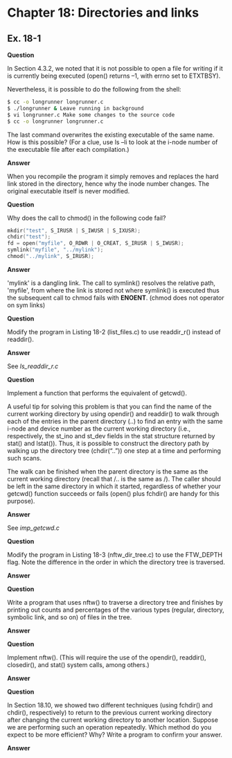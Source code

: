 # Chapter 18: Directories and links
## Ex. 18-1

**Question**

In Section 4.3.2, we noted that it is not possible to open a file for writing if it is
currently being executed (open() returns –1, with errno set to ETXTBSY).

Nevertheless, it is possible to do the following from the shell:

```bash
$ cc -o longrunner longrunner.c
$ ./longrunner & Leave running in background
$ vi longrunner.c Make some changes to the source code
$ cc -o longrunner longrunner.c
```

The last command overwrites the existing executable of the same name. How is this
possible? (For a clue, use ls –li to look at the i-node number of the executable file
after each compilation.)

**Answer**

When you recompile the program it simply removes and replaces the hard
link stored in the directory, hence why the inode number changes.
The original executable itself is never modified.

**Question**

Why does the call to chmod() in the following code fail?

```c
mkdir("test", S_IRUSR | S_IWUSR | S_IXUSR);
chdir("test");
fd = open("myfile", O_RDWR | O_CREAT, S_IRUSR | S_IWUSR);
symlink("myfile", "../mylink");
chmod("../mylink", S_IRUSR);
```

**Answer**

'mylink' is a dangling link. The call to symlink() resolves the
relative path, 'myfile', from where the link is stored not where
symlink() is executed thus the subsequent call to chmod fails with
**ENOENT**. (chmod does not operator on sym links)

**Question**

Modify the program in Listing 18-2 (list_files.c) to use readdir_r()
instead of readdir().

**Answer**

See *ls_readdir_r.c*

**Question**

Implement a function that performs the equivalent of getcwd().

A useful tip for solving this problem is that you can find the name of the
current working directory by using opendir() and readdir() to walk through
each of the entries in the parent directory (..) to find an entry with the
same i-node and device number as the current working directory (i.e.,
respectively, the st_ino and st_dev fields in the stat structure returned
by stat() and lstat()). Thus, it is possible to construct the directory
path by walking up the directory tree (chdir(“..”)) one step at a time and
performing such scans.

The walk can be finished when the parent directory is the same as the current
working directory (recall that /.. is the same as /). The caller should be
left in the same directory in which it started, regardless of whether your
getcwd() function succeeds or fails (open() plus fchdir() are handy for this
purpose).

**Answer**

See *imp_getcwd.c*

**Question**

Modify the program in Listing 18-3 (nftw_dir_tree.c) to use the FTW_DEPTH flag. Note
the difference in the order in which the directory tree is traversed.

**Answer**



**Question**

Write a program that uses nftw() to traverse a directory tree and finishes by
printing out counts and percentages of the various types (regular, directory,
symbolic link, and so on) of files in the tree.

**Answer**



**Question**

Implement nftw(). (This will require the use of the opendir(), readdir(), closedir(), and
stat() system calls, among others.)

**Answer**



**Question**

In Section 18.10, we showed two different techniques (using fchdir() and chdir(),
respectively) to return to the previous current working directory after changing the
current working directory to another location. Suppose we are performing such an
operation repeatedly. Which method do you expect to be more efficient? Why?
Write a program to confirm your answer.

**Answer**
